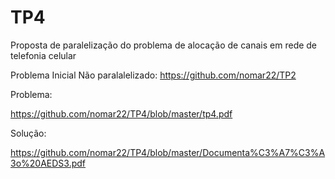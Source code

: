 # TP4

Proposta de paralelização do problema de alocação de canais em rede de telefonia celular

Problema Inicial Não paralalelizado:
https://github.com/nomar22/TP2

Problema:

https://github.com/nomar22/TP4/blob/master/tp4.pdf


Solução:

https://github.com/nomar22/TP4/blob/master/Documenta%C3%A7%C3%A3o%20AEDS3.pdf

